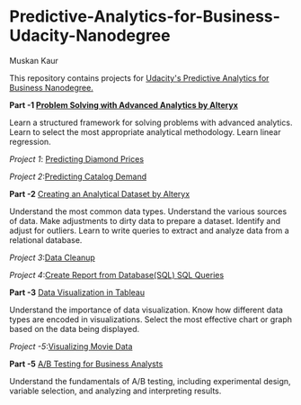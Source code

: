 # Predictive-Analytics-for-Business-Udacity-Nanodegree
Muskan Kaur

This repository contains projects for <a href="https://in.udacity.com/course/predictive-analytics-for-business-nanodegree--nd008">Udacity's Predictive Analytics for Business Nanodegree.</a>
     

**Part -1 <a href="https://in.udacity.com/course/problem-solving-with-advanced-analytics--ud976">Problem Solving with Advanced Analytics
by Alteryx</a>**

Learn a structured framework for solving problems with advanced analytics. Learn to select the most appropriate analytical methodology. Learn linear regression.

*Project 1*: <a href = "https://github.com/muskansethi99/Predictive-Analytics-for-Business-Udacity-Nanodegree/blob/master/1-Problem%20Solving%20with%20Advanced%20Analytics%20by%20Alteryx/0-Predicting%20Diamond%20Price.pdf">Predicting Diamond Prices</a>

*Project 2*:<a href= "https://github.com/muskansethi99/Predictive-Analytics-for-Business-Udacity-Nanodegree/blob/master/1-Problem%20Solving%20with%20Advanced%20Analytics%20by%20Alteryx/Predicting%20Catalog%20Demand.pdf">Predicting Catalog Demand</a>




**Part -2** <a href="https://in.udacity.com/course/creating-an-analytical-dataset--ud977">Creating an Analytical Dataset
by Alteryx</a>

Understand the most common data types. Understand the various sources of data. Make adjustments to dirty data to prepare a dataset. Identify and adjust for outliers. Learn to write queries to extract and analyze data from a relational database.

*Project 3*:<a href="https://github.com/muskansethi99/Predictive-Analytics-for-Business-Udacity-Nanodegree/blob/master/2-Creating%20an%20Analytical%20Dataset/Project%20-%20data%20cleanup.pdf" >Data Cleanup</a>

*Project 4*:<a href ="https://github.com/muskansethi99/Predictive-Analytics-for-Business-Udacity-Nanodegree/blob/master/2-Creating%20an%20Analytical%20Dataset/2.2%20Reports%20From%20DB.pdf">Create Report from Database(SQL)
       <a href="https://github.com/muskansethi99/Predictive-Analytics-for-Business-Udacity-Nanodegree/blob/master/2-Creating%20an%20Analytical%20Dataset/2.2%20SQL_Queries.txt"> SQL Queries</a>
  
  
  
     
**Part -3** <a href="https://in.udacity.com/course/data-visualization-in-tableau--ud1006">Data Visualization in Tableau</a>

Understand the importance of data visualization. Know how different data types are encoded in visualizations. Select the most effective chart or graph based on the data being displayed.

*Project -5*:<a href="https://github.com/muskansethi99/Predictive-Analytics-for-Business-Udacity-Nanodegree/blob/master/3-%20Data%20Visualization/3.1%20Project%20data%20visualization.pdf">Visualizing Movie Data</a>




**Part -5** <a href = "https://in.udacity.com/course/ab-testing--ud979">A/B Testing for Business Analysts</a>

Understand the fundamentals of A/B testing, including experimental design, variable selection, and analyzing and interpreting results.
